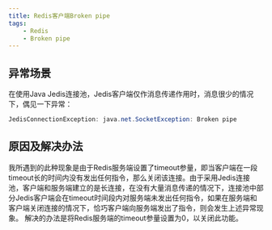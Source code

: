 ```yaml
---
title: Redis客户端Broken pipe
tags:
    - Redis
    - Broken pipe
---
```


## 异常场景
在使用Java Jedis连接池，Jedis客户端仅作消息传递作用时，消息很少的情况下，偶见一下异常：
``` java
JedisConnectionException: java.net.SocketException: Broken pipe
```

## 原因及解决办法
我所遇到的此种现象是由于Redis服务端设置了timeout参量，即当客户端在一段timeout长的时间内没有发出任何指令，那么关闭该连接。由于采用Jedis连接池，客户端和服务端建立的是长连接，在没有大量消息传递的情况下，连接池中部分Jedis客户端会在timeout时间段内对服务端未发出任何指令，如果在服务端和客户端关闭连接的情况下，恰巧客户端向服务端发出了指令，则会发生上述异常现象。
解决的办法是将Redis服务端的timeout参量设置为0，以关闭此功能。
